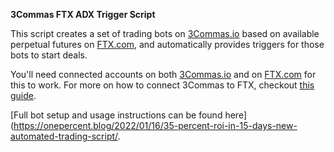 **3Commas FTX ADX Trigger Script**

This script creates a set of trading bots on [3Commas.io](https://3commas.io/?c=tc161202) based on available perpetual futures on [FTX.com](https://ftx.com/#a=10167807), and automatically provides triggers for those bots to start deals.

You'll need connected accounts on both [3Commas.io](https://3commas.io/?c=tc161202) and on [FTX.com](https://ftx.com/#a=10167807) for this to work. For more on how to connect 3Commas to FTX, checkout [this guide](https://onepercent.blog/2021/04/25/connect-your-3commas-account-to-ftx-com/).

[Full bot setup and usage instructions can be found here](https://onepercent.blog/2022/01/16/35-percent-roi-in-15-days-new-automated-trading-script/.

